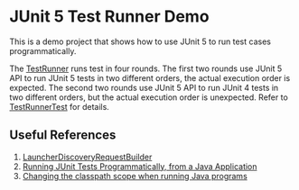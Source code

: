 # JUnit 5 Test Runner Demo

This is a demo project that shows how to use JUnit 5 to run test cases programmatically.

The [TestRunner](src/main/java/com/luojl/demo/TestRunner.java) runs test in four rounds. The first two rounds use JUnit 5 API to run JUnit 5 tests in two different orders, the actual execution order is expected. The second two rounds use JUnit 5 API to run JUnit 4 tests in two different orders, but the actual execution order is unexpected. Refer to [TestRunnerTest](src/test/java/com/luojl/demo/TestRunnerTest.java) for details.

## Useful References

1. [LauncherDiscoveryRequestBuilder](https://junit.org/junit5/docs/5.0.0/api/org/junit/platform/launcher/core/LauncherDiscoveryRequestBuilder.html)
2. [Running JUnit Tests Programmatically, from a Java Application](https://www.baeldung.com/junit-tests-run-programmatically-from-java)
3. [Changing the classpath scope when running Java programs](https://www.mojohaus.org/exec-maven-plugin/examples/example-exec-or-java-change-classpath-scope.html)
